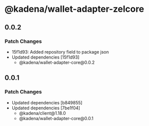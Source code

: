 # @kadena/wallet-adapter-zelcore

## 0.0.2

### Patch Changes

- 15f1d93: Added repository field to package json
- Updated dependencies \[15f1d93]
  - @kadena/wallet-adapter-core\@0.0.2

## 0.0.1

### Patch Changes

- Updated dependencies \[b849855]
- Updated dependencies \[7be1f04]
  - @kadena/client\@1.18.0
  - @kadena/wallet-adapter-core\@0.0.1
